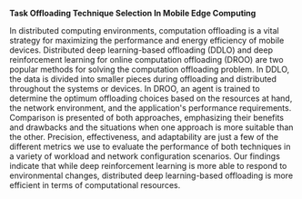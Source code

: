 **Task Offloading Technique Selection In Mobile Edge Computing**

In distributed computing environments, computation offloading is a vital strategy for maximizing the performance and energy efficiency of mobile devices. Distributed deep learning-based offloading (DDLO) and deep reinforcement learning for online computation offloading (DROO) are two popular methods for solving the computation offloading problem. In DDLO, the data is divided into smaller pieces during offloading and distributed throughout the systems or devices. In DROO, an agent is trained to determine the optimum offloading choices based on the resources at hand, the network environment, and the application's performance requirements. Comparison is presented of both approaches, emphasizing their benefits and drawbacks and the situations when one approach is more suitable than the other. Precision, effectiveness, and adaptability are just a few of the different metrics we use to evaluate the performance of both techniques in a variety of workload and network configuration scenarios. Our findings indicate that while deep reinforcement learning is more able to respond to environmental changes, distributed deep learning-based offloading is more efficient in terms of computational resources.
